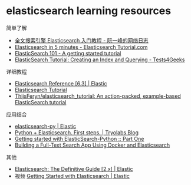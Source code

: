 # elasticsearch learning resources

简单了解

- [全文搜索引擎 Elasticsearch 入门教程 - 阮一峰的网络日志](http://www.ruanyifeng.com/blog/2017/08/elasticsearch.html)
- [Elasticsearch in 5 minutes - Elasticsearch Tutorial.com](http://www.elasticsearchtutorial.com/elasticsearch-in-5-minutes.html)
- [ElasticSearch 101 - A getting started tutorial](http://joelabrahamsson.com/elasticsearch-101/)
- [ElasticSearch Tutorial: Creating an Index and Querying - Tests4Geeks](https://tests4geeks.com/elasticsearch-tutorial/)

详细教程

- [Elasticsearch Reference [6.3] | Elastic](https://www.elastic.co/guide/en/elasticsearch/reference/current/index.html)
- [Elasticsearch Tutorial](https://www.tutorialspoint.com/elasticsearch/index.htm)
- [ThijsFeryn/elasticsearch_tutorial: An action-packed, example-based ElasticSearch tutorial](https://github.com/ThijsFeryn/elasticsearch_tutorial)

应用结合

- [elasticsearch-py | Elastic](https://www.elastic.co/guide/en/elasticsearch/client/python-api/current/index.html)
- [Python + Elasticsearch. First steps. | Tryolabs Blog](https://tryolabs.com/blog/2015/02/17/python-elasticsearch-first-steps/)
- [Getting started with ElasticSearch-Python :: Part One](https://medium.com/the-andela-way/getting-started-with-elasticsearch-with-python-be8a5727c05f)
- [Building a Full-Text Search App Using Docker and Elasticsearch](https://blog.patricktriest.com/text-search-docker-elasticsearch/)

其他

- [Elasticsearch: The Definitive Guide [2.x] | Elastic](https://www.elastic.co/guide/en/elasticsearch/guide/current/index.html)
-  视频 [Getting Started with Elasticsearch | Elastic](https://www.elastic.co/webinars/getting-started-elasticsearch?baymax=default&elektra=docs&storm=top-video)
